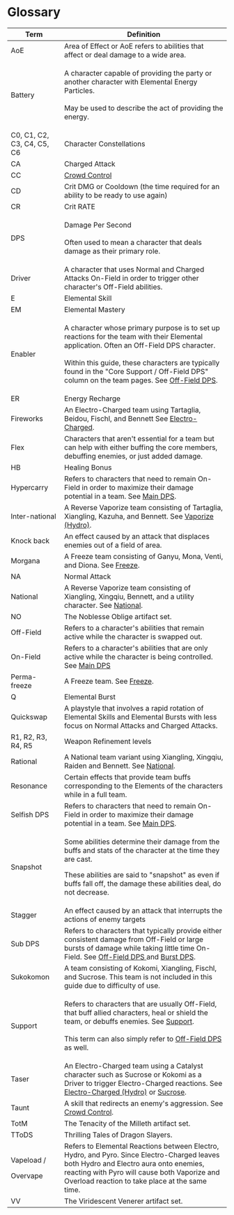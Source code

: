 # Glossary

| Term                             | Definition                                                                                                                                                                                                                                                                                                                               |
| -------------------------------- | ---------------------------------------------------------------------------------------------------------------------------------------------------------------------------------------------------------------------------------------------------------------------------------------------------------------------------------------- |
| AoE                              | Area of Effect or AoE refers to abilities that affect or deal damage to a wide area.                                                                                                                                                                                                                                                     |
| Battery                          | <p>A character capable of providing the party or another character with Elemental Energy Particles.<br><br>May be used to describe the act of providing the energy.</p>                                                                                                                                                                  |
| C0, C1, C2, C3, C4, C5, C6       | Character Constellations                                                                                                                                                                                                                                                                                                                 |
| CA                               | Charged Attack                                                                                                                                                                                                                                                                                                                           |
| CC                               | [Crowd Control](roles/support/crowd-control.md)                                                                                                                                                                                                                                                                                          |
| CD                               | Crit DMG or Cooldown (the time required for an ability to be ready to use again)                                                                                                                                                                                                                                                         |
| CR                               | Crit RATE                                                                                                                                                                                                                                                                                                                                |
| DPS                              | <p>Damage Per Second<br><br>Often used to mean a character that deals  damage as their primary role.</p>                                                                                                                                                                                                                                 |
| Driver                           | A character that uses Normal and Charged Attacks On-Field in order to trigger other character's Off-Field abilities.                                                                                                                                                                                                                     |
| E                                | Elemental Skill                                                                                                                                                                                                                                                                                                                          |
| EM                               | Elemental Mastery                                                                                                                                                                                                                                                                                                                        |
| Enabler                          | <p>A character whose primary purpose is to set up reactions for the team with their Elemental application. Often an Off-Field DPS character. <br><br>Within this guide, these characters are typically found in the "Core Support / Off-Field DPS" column on the team pages. See <a href="roles/off-field-dps.md">Off-Field DPS</a>.</p> |
| ER                               | Energy Recharge                                                                                                                                                                                                                                                                                                                          |
| Fireworks                        | An Electro-Charged team using Tartaglia, Beidou, Fischl, and Bennett See [Electro-Charged](teams/electro-charged-hydro.md).                                                                                                                                                                                                              |
| Flex                             | Characters that aren't essential for a team but can help with either buffing the core members, debuffing enemies, or just added damage.                                                                                                                                                                                                  |
| HB                               | Healing Bonus                                                                                                                                                                                                                                                                                                                            |
| Hypercarry                       | Refers to characters that need to remain On-Field in order to maximize their damage potential in a team. See [Main DPS](roles/main-dps.md).                                                                                                                                                                                              |
| Inter-national                   | A Reverse Vaporize team consisting of Tartaglia, Xiangling, Kazuha, and Bennett. See [Vaporize (Hydro)](teams/vaporize.md).                                                                                                                                                                                                              |
| Knock back                       | An effect caused by an attack that displaces enemies out of a field of area.                                                                                                                                                                                                                                                             |
| Morgana                          | A Freeze team consisting of Ganyu, Mona, Venti, and Diona. See [Freeze](teams/freeze.md).                                                                                                                                                                                                                                                |
| NA                               | Normal Attack                                                                                                                                                                                                                                                                                                                            |
| National                         | A Reverse Vaporize team consisting of Xiangling, Xingqiu, Bennett, and a utility character. See [National](teams/national.md).                                                                                                                                                                                                           |
| NO                               | The Noblesse Oblige artifact set.                                                                                                                                                                                                                                                                                                        |
| Off-Field                        | Refers to a character's abilities that remain active while the character is swapped out.                                                                                                                                                                                                                                                 |
| On-Field                         | Refers to a character's abilities that are only active while the character is being controlled. See [Main DPS](roles/main-dps.md)                                                                                                                                                                                                        |
| Perma-freeze                     | A Freeze team. See [Freeze](teams/freeze.md).                                                                                                                                                                                                                                                                                            |
| Q                                | Elemental Burst                                                                                                                                                                                                                                                                                                                          |
| Quickswap                        | A playstyle that involves a rapid rotation of Elemental Skills and Elemental Bursts with less focus on Normal Attacks and Charged Attacks.                                                                                                                                                                                               |
| R1, R2, R3, R4, R5               | Weapon Refinement levels                                                                                                                                                                                                                                                                                                                 |
| Rational                         | A National team variant using Xiangling, Xingqiu, Raiden and Bennett. See [National](teams/national.md).                                                                                                                                                                                                                                 |
| Resonance                        | Certain effects that provide team buffs corresponding to the Elements of the characters while in a full team.                                                                                                                                                                                                                            |
| Selfish DPS                      | Refers to characters that need to remain On-Field in order to maximize their damage potential in a team. See [Main DPS](roles/main-dps.md).                                                                                                                                                                                              |
| Snapshot                         | <p>Some abilities determine their damage from the buffs and stats of the character at the time they are cast. </p><p></p><p>These abilities are said to "snapshot" as even if buffs fall off, the damage these abilities deal, do not decrease. </p>                                                                                     |
| Stagger                          | An effect caused by an attack that interrupts the actions of enemy targets                                                                                                                                                                                                                                                               |
| Sub DPS                          | Refers to characters that typically provide either consistent damage from Off-Field or large bursts of damage while taking little time On-Field. See [Off-Field DPS ](roles/off-field-dps.md)and [Burst DPS](roles/burst-dps.md).                                                                                                        |
| Sukokomon                        | A team consisting of Kokomi, Xiangling, Fischl, and Sucrose. This team is not included in this guide due to difficulty of use.                                                                                                                                                                                                           |
| Support                          | <p>Refers to characters that are usually Off-Field, that buff allied characters, heal or shield the team, or debuffs enemies. See <a href="roles/support/">Support</a>.<br><br>This term can also simply refer to <a href="roles/off-field-dps.md">Off-Field DPS</a> as well.</p>                                                        |
| Taser                            | An Electro-Charged team using a Catalyst character such as Sucrose or Kokomi as a Driver to trigger Electro-Charged reactions. See [Electro-Charged (Hydro)](teams/electro-charged-hydro.md) or [Sucrose](characters/anemo/sucrose.md).                                                                                                  |
| Taunt                            | A skill that redirects an enemy's aggression. See [Crowd Control](roles/support/crowd-control.md).                                                                                                                                                                                                                                       |
| TotM                             | The Tenacity of the Milleth artifact set.                                                                                                                                                                                                                                                                                                |
| TToDS                            | Thrilling Tales of Dragon Slayers.                                                                                                                                                                                                                                                                                                       |
| <p>Vapeload /</p><p>Overvape</p> | Refers to Elemental Reactions between Electro, Hydro, and Pyro. Since Electro-Charged leaves both Hydro and Electro aura onto enemies, reacting with Pyro will cause both Vaporize and Overload reaction to take place at the same time.                                                                                                 |
| VV                               | The Viridescent Venerer artifact set.                                                                                                                                                                                                                                                                                                    |
